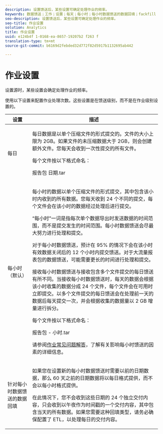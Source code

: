 ```yaml
---
description: 设置馈送后，某些设置可确定处理作业的频率。
keywords: 数据馈送；工作；设置；每天；每小时；每小时数据馈送的数据回填；fackfill
seo-description: 设置馈送后，某些设置可确定处理作业的频率。
seo-title: 作业设置
solution: Analytics
title: 作业设置
uuid: e124b4f 1-0168-ea-8657-19207b2 f263 f
translation-type: tm+mt
source-git-commit: b6169d2febded32d772f82d5917b1132695ab442

---
```



# 作业设置

设置源时，某些设置会确定处理作业的频率。

使用以下设置来配置作业处理次数。这些设置是在馈送级别，而不是在作业级别设置的。

<table id="table_2070F73212F245E98DADC6B5DFDB1C72"> 
 <thead> 
  <tr> 
   <th colname="col1" class="entry"> 设置 </th> 
   <th colname="col2" class="entry"> 描述 </th> 
  </tr> 
 </thead>
 <tbody> 
  <tr> 
   <td colname="col1"> 每日 </td> 
   <td colname="col2"> <p>每日数据是以单个压缩文件的形式提交的。文件的大小上限为 2GB。如果文件的未压缩数据大于 2GB，则会创建额外文件。您每天会收到一次性提交的所有文件。 </p> <p>每个文件按以下格式命名： </p> <p> <span class="filepath"><span class="varname"> 报告包</span><span class="varname"> 日期</span>.tar</span> </p> </td> 
  </tr> 
  <tr> 
   <td colname="col1"> 每小时（默认） </td> 
   <td colname="col2"> <p>每小时的数据以单个压缩文件的形式提交，其中包含该小时内收到的所有数据。您每天收到 24 个不同的提交，每个文件会在该小时的数据经过处理后进行提交。 </p> <p>“每小时”一词是指每次单个数据导出时发送数据的时间范围，而不是提交发生的时间范围。每小时数据馈送会尽最大努力进行处理和提交。 </p> <p>对于每小时数据馈送，预计在 95% 的情况下会在该小时有效数据关闭后的 12 个小时内提交馈送。对于大流量报表包的数据馈送，可能需要更长的时间进行处理和提交。 </p> <p>接收每小时数据馈送与接收包含多个文件提交的每日馈送有所不同。当接收每小时数据馈送时，每天的数据会根据该小时收集的数据分成 24 个文件，每个文件会在可用时立即提交。以多个文件提交的每日馈送会在处理前一天的数据后每天提交一次，并会根据收集的数据量以 2 GB 增量进行拆分。 </p> <p>每个文件按以下格式命名： </p> <p> <span class="filepath"><span class="varname"> 报告包</span><span class="varname"> -</span><span class="varname"> 小时</span>.tar</span> </p> <p>请参阅<a href="../../../export/analytics-data-feed/c-df-contents/jobs-faq.md#concept_7C67A012CCF64B0C8DA33E5A6CF7FD9E" format="dita" scope="local">作业常见问题解答</a>，了解有关影响每小时馈送的因素的详细信息。 </p> </td> 
  </tr> 
  <tr> 
   <td colname="col1"> 针对每小时数据馈送的数据回填 </td> 
   <td colname="col2"> <p>如果您在设置新的每小时数据馈送时需要以前的日期数据，那么 60 天之前的日期数据将以每日格式提供，而不会以每小时格式提供。 </p> <p>在此情况下，您不会收到这些日期的 24 个独立交付内容，只会收到以午夜作为时间戳的一个交付内容，其中包含当天的所有数据。如果您需要这种回填类型，请务必确保配置了 ETL，以处理每日的交付内容。 </p> </td> 
  </tr> 
 </tbody> 
</table>

